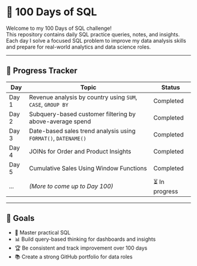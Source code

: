 # 💯 100 Days of SQL

Welcome to my 100 Days of SQL challenge!  
This repository contains daily SQL practice queries, notes, and insights. Each day I solve a focused SQL problem to improve my data analysis skills and prepare for real-world analytics and data science roles.

---

## 📅 Progress Tracker

| Day | Topic | Status |
|-----|--------------------------|--------|
| Day 1 | Revenue analysis by country using `SUM`, `CASE`, `GROUP BY` | Completed |
| Day 2 | Subquery-based customer filtering by above-average spend | Completed |
| Day 3 | Date-based sales trend analysis using `FORMAT()`, `DATENAME()` | Completed |
| Day 4 | JOINs for Order and Product Insights | Completed |
| Day 5 | Cumulative Sales Using Window Functions | Completed |
| ... | *(More to come up to Day 100)* | ⏳ In progress |

---

## 🚀 Goals

- 🧠 Master practical SQL
- 📊 Build query-based thinking for dashboards and insights
- 🏆 Be consistent and track improvement over 100 days
- 📚 Create a strong GitHub portfolio for data roles
